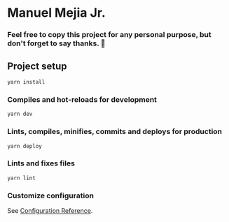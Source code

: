 # Manuel Mejia Jr.

### Feel free to copy this project for any personal purpose, but don't forget to say thanks. 🙂

## Project setup
```
yarn install
```

### Compiles and hot-reloads for development
```
yarn dev
```

### Lints, compiles, minifies, commits and deploys for production
```
yarn deploy
```

### Lints and fixes files
```
yarn lint
```

### Customize configuration
See [Configuration Reference](https://cli.vuejs.org/config/).
